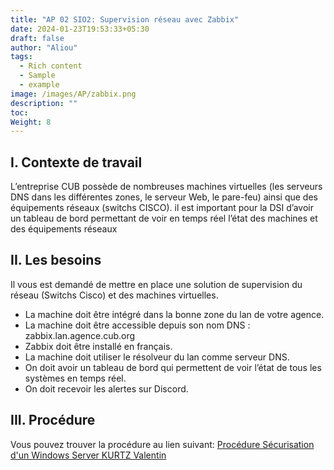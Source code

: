 ```yaml
---
title: "AP 02 SIO2: Supervision réseau avec Zabbix"
date: 2024-01-23T19:53:33+05:30
draft: false
author: "Aliou"
tags:
  - Rich content
  - Sample
  - example
image: /images/AP/zabbix.png
description: ""
toc: 
Weight: 8
---
```


## I. Contexte de travail

L’entreprise CUB possède de nombreuses machines virtuelles (les serveurs DNS dans les différentes zones, le serveur Web, le pare-feu) ainsi que des équipements réseaux (switchs CISCO). il est important pour la DSI d’avoir un tableau de bord permettant de voir en temps réel l’état des machines et des équipements réseaux

## II. Les besoins 

Il vous est demandé de mettre en place une solution de supervision du réseau (Switchs Cisco) et des machines virtuelles.

- La machine doit être intégré dans la bonne zone du lan de votre agence.
- La machine doit être accessible depuis son nom DNS : zabbix.lan.agence.cub.org
- Zabbix doit être installé en français.
- La machine doit utiliser le résolveur du lan comme serveur DNS.
- On doit avoir un tableau de bord qui permettent de voir l’état de tous les systèmes en temps réel.
- On doit recevoir les alertes sur Discord.

## III. Procédure 

Vous pouvez trouver la procédure au lien suivant: [Procédure Sécurisation d'un Windows Server KURTZ Valentin](/docs/AP2.docx)
